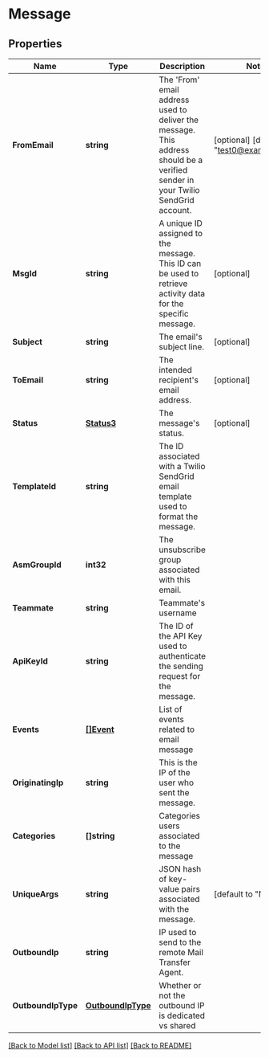 # Message

## Properties

Name | Type | Description | Notes
------------ | ------------- | ------------- | -------------
**FromEmail** | **string** | The 'From' email address used to deliver the message. This address should be a verified sender in your Twilio SendGrid account. |[optional] [default to "test0@example.com"]
**MsgId** | **string** | A unique ID assigned to the message. This ID can be used to retrieve activity data for the specific message. |[optional] 
**Subject** | **string** | The email's subject line. |[optional] 
**ToEmail** | **string** | The intended recipient's email address. |[optional] 
**Status** | [**Status3**](Status3.md) | The message's status. |[optional] 
**TemplateId** | **string** | The ID associated with a Twilio SendGrid email template used to format the message. |
**AsmGroupId** | **int32** | The unsubscribe group associated with this email. |
**Teammate** | **string** | Teammate's username |
**ApiKeyId** | **string** | The ID of the API Key used to authenticate the sending request for the message. |
**Events** | [**[]Event**](Event.md) | List of events related to email message |
**OriginatingIp** | **string** | This is the IP of the user who sent the message. |
**Categories** | **[]string** | Categories users associated to the message |
**UniqueArgs** | **string** | JSON hash of key-value pairs associated with the message. |[default to "Null"]
**OutboundIp** | **string** | IP used to send to the remote Mail Transfer Agent. |
**OutboundIpType** | [**OutboundIpType**](OutboundIpType.md) | Whether or not the outbound IP is dedicated vs shared |

[[Back to Model list]](../README.md#documentation-for-models) [[Back to API list]](../README.md#documentation-for-api-endpoints) [[Back to README]](../README.md)


